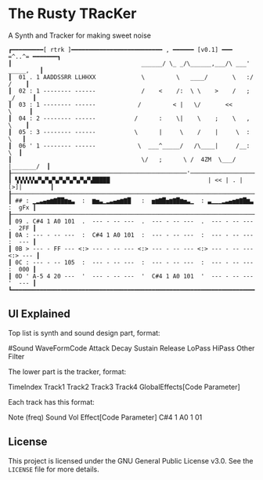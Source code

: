 # The Rusty TRacKer

A Synth and Tracker for making sweet noise

```
┏━━━━━━━━━[ rtrk ]━━━━━━━━━━━━━━━━━━━━━━━━━━ , ━━━━━━ [v0.1] ━━━ =^..^= ━━━━━━━┓
┃                                     ______/ \_ _/\______,___/\ ___' _____,   ┃
┃  01 . 1 AADDSSRR LLHHXX             \         \   ____/       \   :/    /    ┃
┃  02 : 1 -------- ------             /    <    /:  \ \    >    /   ;   _/     ┃
┃  03 : 1 -------- ------            /         < |   \/       <<         \     ┃
┃  04 : 2 -------- ------           /      :    \|    \    ;    \   ,     \    ┃
┃  05 : 3 -------- ------           \      |     \    /    |     \  :      \   ┃
┃  06 ' 1 -------- ------            \  ___^_____/   /\____|     /__:       \  ┃
┃                                     \/   ;      \ /  4ZM  \___/   |_______/  ┃
┠──────────────────────────────────────────────────'───────────────────────────┨
┃ ▚▚▚▚▚▚▞▚▞▚▞▚▞▚▞▚▞▚▞▚▞▚█████                            | << | . |[>]|        ┃
┠──────────────────────────────────────────────────────────────────────────────┨
┃ ## : ▁▂▃▄▅▆▇██▆▅▃  :  ▆▅▃▁▂▃▄▅▆▇█   :  ▅▆▇█▅▆▇█▆▅▃▁  : ▃▁▁▁▂▃▄▅▆▇█▆▃  :  gFx ┃
┠──────────────────────────────────────────────────────────────────────────────┨
┃ 09 . C#4 1 A0 101  .  --- - -- ---  .  --- - -- ---  .  --- - -- ---  .  2FF ┃
┃ 0A : --- - -- ---  :  C#4 1 A0 101  :  --- - -- ---  :  --- - -- ---  :  --- ┃
┃ 0B > --- - FF --- <:> --- - -- --- <:> --- - -- --- <:> --- - -- --- <:> --- ┃
┃ 0C : --- - -- 105  :  --- - -- ---  :  --- - -- ---  :  --- - -- ---  :  000 ┃
┃ 0D ' A-5 4 20 ---  '  --- - -- ---  '  C#4 1 A0 101  '  --- - -- ---  '  --- ┃
┗━━━━━━━━━━━━━━━━━━━━━━━━━━━━━━━━━━━━━━━━━━━━━━━━━━━━━━━━━━━━━━━━━━━━━━━━━━━━━━┛
```

## UI Explained

Top list is synth and sound design part, format:

#Sound WaveFormCode Attack Decay Sustain Release LoPass HiPass Other Filter

The lower part is the tracker, format:

TimeIndex Track1 Track2 Track3 Track4 GlobalEffects[Code Parameter]

Each track has this format:

Note (freq)   Sound    Vol    Effect[Code Parameter]
C#4           1        A0     1           01

## License

This project is licensed under the GNU General Public License v3.0. See the `LICENSE` file for more details.
